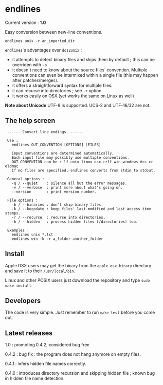 endlines
========

Current version : **1.0**

Easy conversion between new-line conventions.

    endlines unix -r an_imported_dir 


`endlines`'s advantages over `dos2unix` : 
- it attempts to detect binary files and skips them by default ; this can be overriden with `-b`
- it doesn't need to know about the source files' convention. Multiple conventions can even be intermixed within a single file (this may happen after patches/merges).
- it offers a straightforward syntax for multiple files.
- it can recurse into directories ; see `-r` option.
- it works easily on OSX (yet works the same on Linux as well) 


**Note about Unicode**
UTF-8 is supported. UCS-2 and UTF-16/32 are not. 



The help screen
---------------

     ------ Convert line endings  ------

     Use :
       endlines OUT_CONVENTION [OPTIONS] [FILES]

       Input conventions are determined automatically.
       Each input file may possibly use multiple conventions. 
       OUT_CONVENTION can be : lf unix linux osx crlf win windows dos cr oldmac 
       If no files are specified, endlines converts from stdin to stdout.

     General options :
       -q / --quiet    : silence all but the error messages.
       -v / --verbose  : print more about what's going on.
       --version       : print version number.

     File options :
       -b / --binaries : don't skip binary files.
       -k / --keepdate : keep files' last modified and last access time stamps.
       -r / --recurse  : recurse into directories.
       -h / --hidden   : process hidden files (/directories) too. 

     Examples :
       endlines unix *.txt
       endlines win -k -r a_folder another_folder


Install
-------

Apple OSX users may get the binary from the `apple_osx_binary` directory and save it to their `/usr/local/bin`.

Linux and other POSIX users just download the repository and type `sudo make install`. 


Developers
----------

The code is very simple. Just remember to run `make test` before you come out.


Latest releases
---------------

1.0 : promoting 0.4.2, considered bug free

0.4.2 : bug fix : the program does not hang anymore on empty files.

0.4.1 : infers hidden file names correctly.

0.4.0 : introduces directory recursion and skipping hidden file ; known bug in hidden file name detection.
